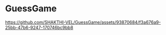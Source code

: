 # GuessGame


https://github.com/SHAKTHI-VEL/GuessGame/assets/93870684/f3a676a9-25bb-47b6-9247-170746bc9bb8


